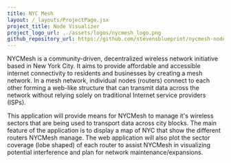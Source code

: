 ```yaml
---
title: NYC Mesh
layout: /_layouts/ProjectPage.jsx
project_title: Node Visualizer
project_logo_url: ../assets/logos/nycmesh_logo.png
github_repository_url: https://github.com/stevensblueprint/nycmesh-node-visualizer
---
```


NYCMesh is a community-driven, decentralized wireless network initiative based in New York City. It aims to provide affordable and accessible internet connectivity to residents and businesses by creating a mesh network. In a mesh network, individual nodes (routers) connect to each other forming a web-like structure that can transmit data across the network without relying solely on traditional Internet service providers (ISPs).

This application will provide means for NYCMesh to manage it's wireless sectors that are being used to transport data across city blocks. The main feature of the application is to display a map of NYC that show the different routers NYCMesh manage. The web application will also plot the sector coverage (lobe shaped) of each router to assist NYCMesh in visualizing potential interference and plan for network maintenance/expansions.
